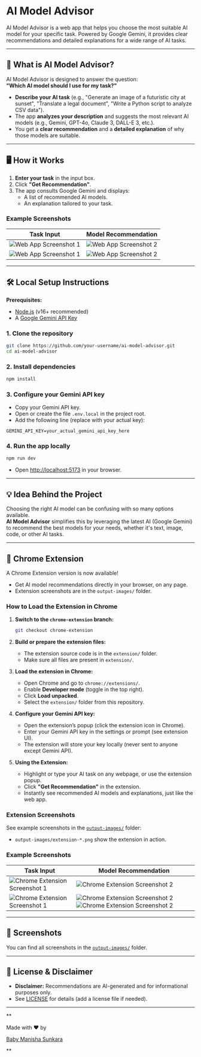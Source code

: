 # AI Model Advisor

AI Model Advisor is a web app that helps you choose the most suitable AI model for your specific task. Powered by Google Gemini, it provides clear recommendations and detailed explanations for a wide range of AI tasks.

---

## 🚀 What is AI Model Advisor?

AI Model Advisor is designed to answer the question:  
**"Which AI model should I use for my task?"**

- **Describe your AI task** (e.g., "Generate an image of a futuristic city at sunset", "Translate a legal document", "Write a Python script to analyze CSV data").
- The app **analyzes your description** and suggests the most relevant AI models (e.g., Gemini, GPT-4o, Claude 3, DALL-E 3, etc.).
- You get a **clear recommendation** and a **detailed explanation** of why those models are suitable.

---

## 🖥️ How it Works

1. **Enter your task** in the input box.
2. Click **"Get Recommendation"**.
3. The app consults Google Gemini and displays:
   - A list of recommended AI models.
   - An explanation tailored to your task.

### Example Screenshots

| Task Input | Model Recommendation |
|------------|---------------------|
| ![Web App Screenshot 1](output-images/web-app-0.png) | ![Web App Screenshot 2](output-images/web-app-1.png) |
| ![Web App Screenshot 1](output-images/web-app-2.png) | ![Web App Screenshot 2](output-images/web-app-2-1.png) |

---

## 🛠️ Local Setup Instructions

**Prerequisites:**  
- [Node.js](https://nodejs.org/) (v16+ recommended)
- A [Google Gemini API Key](https://aistudio.google.com/app/apikey)

### 1. Clone the repository

```sh
git clone https://github.com/your-username/ai-model-advisor.git
cd ai-model-advisor
```

### 2. Install dependencies

```sh
npm install
```

### 3. Configure your Gemini API key

- Copy your Gemini API key.
- Open or create the file `.env.local` in the project root.
- Add the following line (replace with your actual key):

```
GEMINI_API_KEY=your_actual_gemini_api_key_here
```

### 4. Run the app locally

```sh
npm run dev
```

- Open [http://localhost:5173](http://localhost:5173) in your browser.

---

## 💡 Idea Behind the Project

Choosing the right AI model can be confusing with so many options available.  
**AI Model Advisor** simplifies this by leveraging the latest AI (Google Gemini) to recommend the best models for your needs, whether it's text, image, code, or other AI tasks.

---

## 🧩 Chrome Extension

A Chrome Extension version is now available!  
- Get AI model recommendations directly in your browser, on any page.
- Extension screenshots are in the `output-images/` folder.

### How to Load the Extension in Chrome

1. **Switch to the `chrome-extension` branch:**
   ```sh
   git checkout chrome-extension
   ```

2. **Build or prepare the extension files:**
   - The extension source code is in the `extension/` folder.
   - Make sure all files are present in `extension/`.

3. **Load the extension in Chrome:**
   - Open Chrome and go to `chrome://extensions/`.
   - Enable **Developer mode** (toggle in the top right).
   - Click **Load unpacked**.
   - Select the `extension/` folder from this repository.

4. **Configure your Gemini API key:**
   - Open the extension’s popup (click the extension icon in Chrome).
   - Enter your Gemini API key in the settings or prompt (see extension UI).
   - The extension will store your key locally (never sent to anyone except Gemini API).

5. **Using the Extension:**
   - Highlight or type your AI task on any webpage, or use the extension popup.
   - Click **"Get Recommendation"** in the extension.
   - Instantly see recommended AI models and explanations, just like the web app.

### Extension Screenshots

See example screenshots in the [`output-images/`](output-images/) folder:
- `output-images/extension-*.png` show the extension in action.


### Example Screenshots

| Task Input | Model Recommendation |
|------------|---------------------|
| ![Chrome Extension Screenshot 1](output-images/extension1.png) | ![Chrome Extension Screenshot 2](output-images/extension2.png) |
| ![Chrome Extension Screenshot 1](output-images/extension3.png) | ![Chrome Extension Screenshot 2](output-images/extension4.png) ![Chrome Extension Screenshot 2](output-images/extension5.png) |

---

## 📸 Screenshots

You can find all screenshots in the [`output-images/`](output-images/) folder.

---

## 📝 License & Disclaimer

- **Disclaimer:** Recommendations are AI-generated and for informational purposes only.
- See [LICENSE](LICENSE) for details (add a license file if needed).

---

**

Made with ❤️ by 

[Baby Manisha Sunkara](https://babymanisha.com)

**
